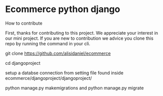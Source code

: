 # Ecommerce python django

How to contribute

First, thanks for contributing to this project. We appreciate your interest in our mini project. If you are new to contribution we advice you clone this repo by running the command in your cli.

git clone https://github.com/alisidaniel/ecommerce

cd djangoproject

setup a databse connection from setting file found inside ecommerce/djangoproject/djangoproject/ 

python manage.py makemigrations and python manage.py migrate



